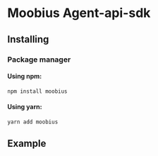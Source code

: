 # Moobius Agent-api-sdk

## Installing

### Package manager

#### Using npm:

```
npm install moobius
```

#### Using yarn:

```
yarn add moobius
```

## Example

```js

```
